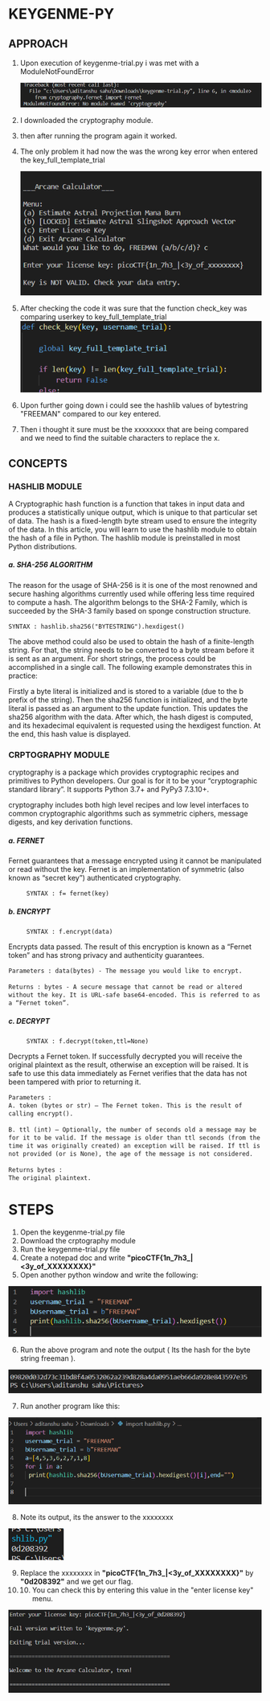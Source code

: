 # KEYGENME-PY

## APPROACH

1. Upon execution of keygenme-trial.py i was met with a ModuleNotFoundError

        
    ![Alt text](ss1.png.png)

2. I downloaded the cryptography module.
3. then after running the program again it worked.
4. The only problem it had now the was the wrong key error when entered the key_full_template_trial

    ![Alt text](ddd.png)
5. After checking the code it was sure that the function check_key was comparing userkey to key_full_template_trial
   ![Alt text](image.png)
6. Upon further going down i could see the hashlib values of bytestring "FREEMAN" compared to our key entered.
7. Then i thought it sure must be the xxxxxxxx that are being compared and we need to find the suitable characters to replace the x.

## CONCEPTS
### HASHLIB MODULE
A Cryptographic hash function is a function that takes in input data and produces a statistically unique output, which is unique to that particular set of data. The hash is a fixed-length byte stream used to ensure the integrity of the data. In this article, you will learn to use the hashlib module to obtain the hash of a file in Python. The hashlib module is preinstalled in most Python distributions.

##### a. SHA-256 ALGORITHM
The reason for the usage of SHA-256 is it is one of the most renowned and secure hashing algorithms currently used while offering less time required to compute a hash. The algorithm belongs to the SHA-2 Family, which is succeeded by the SHA-3 family based on sponge construction structure.

    SYNTAX : hashlib.sha256("BYTESTRING").hexdigest()

The above method could also be used to obtain the hash of a finite-length string. For that, the string needs to be converted to a byte stream before it is sent as an argument. For short strings, the process could be accomplished in a single call. The following example demonstrates this in practice:

Firstly a byte literal is initialized and is stored to a variable (due to the b prefix of the string). Then the sha256 function is initialized, and the byte literal is passed as an argument to the update function. This updates the sha256 algorithm with the data. After which, the hash digest is computed, and its hexadecimal equivalent is requested using the hexdigest function. At the end, this hash value is displayed.
### CRPTOGRAPHY MODULE
cryptography is a package which provides cryptographic recipes and primitives to Python developers. Our goal is for it to be your “cryptographic standard library”. It supports Python 3.7+ and PyPy3 7.3.10+.

cryptography includes both high level recipes and low level interfaces to common cryptographic algorithms such as symmetric ciphers, message digests, and key derivation functions.
##### a. FERNET
Fernet guarantees that a message encrypted using it cannot be manipulated or read without the key. Fernet is an implementation of symmetric (also known as “secret key”) authenticated cryptography.

         SYNTAX : f= fernet(key)
##### b. ENCRYPT
         SYNTAX : f.encrypt(data)
Encrypts data passed. The result of this encryption is known as a “Fernet token” and has strong privacy and authenticity guarantees.

    Parameters : data(bytes) - The message you would like to encrypt.

    Returns : bytes - A secure message that cannot be read or altered without the key. It is URL-safe base64-encoded. This is referred to as a “Fernet token”.
##### c. DECRYPT
         SYNTAX : f.decrypt(token,ttl=None)
Decrypts a Fernet token. If successfully decrypted you will receive the original plaintext as the result, otherwise an exception will be raised. It is safe to use this data immediately as Fernet verifies that the data has not been tampered with prior to returning it.

    Parameters : 
    A. token (bytes or str) – The Fernet token. This is the result of calling encrypt().

    B. ttl (int) – Optionally, the number of seconds old a message may be for it to be valid. If the message is older than ttl seconds (from the time it was originally created) an exception will be raised. If ttl is not provided (or is None), the age of the message is not considered.

    Returns bytes : 
    The original plaintext.

# STEPS
1. Open the keygenme-trial.py file
2. Download the crptography module
3. Run the keygenme-trial.py file
4. Create a notepad doc and write **"picoCTF{1n_7h3_|<3y_of_XXXXXXXX}"**
5. Open another python window and write the following:

![Alt text](image-1.png)

6. Run the above program and note the output ( Its the hash for the byte string freeman ).

![Alt text](image-2.png)

7. Run another program like this:

![Alt text](image-3.png)

8. Note its output, its the answer to the xxxxxxxx

![Alt text](image-4.png)

9. Replace the xxxxxxxx in **"picoCTF{1n_7h3_|<3y_of_XXXXXXXX}"** by **"0d208392"** and we get our flag.
10. 10. You can check this by entering this value in the "enter license key" menu.

![Alt text](image-5.png)


